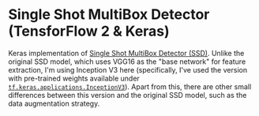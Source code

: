 # Single Shot MultiBox Detector (TensforFlow 2 & Keras)
Keras implementation of [Single Shot MultiBox Detector (SSD)](https://arxiv.org/abs/1512.02325). Unlike the original SSD model, which uses VGG16 as the "base network" for feature extraction, I'm using Inception V3 here (specifically, I've used the version with pre-trained weights available under [`tf.keras.applications.InceptionV3`](https://www.tensorflow.org/api_docs/python/tf/keras/applications/InceptionV3)). Apart from this, there are other small differences between this version and the original SSD model, such as the data augmentation strategy.
